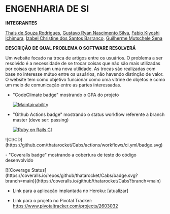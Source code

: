 # ENGENHARIA DE SI 

**INTEGRANTES** </p>


[Thais de Souza Rodrigues](https://github.com/thatarocket), [Gustavo Ryan Nascimento Silva](https://github.com/gustavos1lva), [Fabio Kiyoshi Ichimura](https://github.com/fichimura), [Izabel Christine dos Santos Barranco](https://github.com/izabelcbarranco), [Guilherme Mutschele Sena](https://github.com/Gui-sena)</p>

**DESCRIÇÃO DE QUAL PROBLEMA O SOFTWARE RESOLVERÁ** </p>
Um website focado na troca de artigos entre os usuários. O problema a ser resolvido é a necessidade de se trocar 
coisas que não são mais utilizadas por coisas que teriam uma nova utilidade. As trocas são realizadas com base no interesse mútuo entre os usuários, não havendo distinção de valor. O website tem como objetivo funcionar como uma vitrine de objetos e como um meio de comunicação entre as partes interessadas.</p>

- "CodeClimate badge" mostrando o GPA do projeto </p>
[![Maintainability](https://api.codeclimate.com/v1/badges/35aeb9e7f8cb0d45d92c/maintainability)](https://codeclimate.com/github/thatarocket/Cabs/maintainability)

- "Github Actions badge" mostrando o status workflow referente a branch master (deve ser: passing) </p>
[![Ruby on Rails CI](https://github.com/thatarocket/Cabs/actions/workflows/ci_rubyonrails.yml/badge.svg)](https://github.com/thatarocket/Cabs/actions/workflows/ci_rubyonrails.yml)
 </p>
![CI/CD](https://github.com/thatarocket/Cabs/actions/workflows/ci.yml/badge.svg) </p>
- "Coveralls badge" mostrando a cobertura de teste do código desenvolvido</p>
[![Coverage Status](https://coveralls.io/repos/github/thatarocket/Cabs/badge.svg?branch=main)](https://coveralls.io/github/thatarocket/Cabs?branch=main)

- Link para a aplicação implantada no Heroku: [atualizar]</p>

- Link para o projeto no Pivotal Tracker: https://www.pivotaltracker.com/projects/2603032 </p>
    